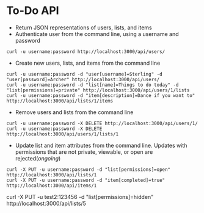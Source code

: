 # To-Do API

* Return JSON representations of users, lists, and items
* Authenticate user from the command line, using a username and password

```
curl -u username:password http://localhost:3000/api/users/
```

* Create new users, lists, and items from the command line

```
curl -u username:password -d "user[username]=Sterling" -d "user[password]=Archer" http://localhost:3000/api/users/
curl -u username:password -d "list[name]=Things to do today" -d "list[permissions]=private" http://localhost:3000/api/users/1/lists
curl -u username:password -d "item[description]=Dance if you want to" http://localhost:3000/api/lists/1/items
```

* Remove users and lists from the command line

```
curl -u username:password -X DELETE http://localhost:3000/api/users/1/
curl -u username:password -X DELETE http://localhost:3000/api/users/1/lists/1
```

* Update list and item attributes from the command line. Updates with permissions that are not private, viewable, or open are rejected(*ongoing*)

```
curl -X PUT -u username:password -d "list[permissions]=open" http://localhost:3000/api/lists/1
curl -X PUT -u username:password -d "item[completed]=true" http://localhost:3000/api/items/1
```

curl -X PUT -u test2:123456 -d "list[permissions]=hidden" http://localhost:3000/api/lists/5
